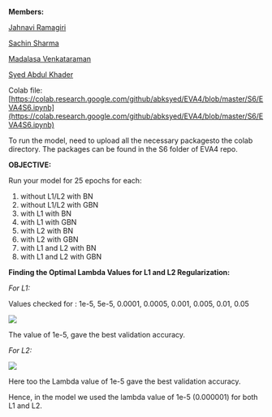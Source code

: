 **Members:**

[Jahnavi Ramagiri](https://canvas.instructure.com/courses/1804302/users/25685093)

[Sachin Sharma](https://canvas.instructure.com/courses/1804302/users/23724529)

[Madalasa Venkataraman](https://canvas.instructure.com/courses/1804302/users/25685106)

[Syed Abdul Khader](https://canvas.instructure.com/courses/1804302/users/25685109)

Colab file:[https://colab.research.google.com/github/abksyed/EVA4/blob/master/S6/EVA4S6.ipynb](https://colab.research.google.com/github/abksyed/EVA4/blob/master/S6/EVA4S6.ipynb)

To run the model, need to upload all the necessary packagesto the colab directory. The packages can be found in the S6 folder of EVA4 repo.

**OBJECTIVE:**

Run your model for 25 epochs for each:

  1. without L1/L2 with BN
  2. without L1/L2 with GBN
  3. with L1 with BN
  4. with L1 with GBN
  5. with L2 with BN
  6. with L2 with GBN
  7. with L1 and L2 with BN
  8. with L1 and L2 with GBN

**Finding the Optimal Lambda Values for L1 and L2 Regularization:**

_For L1:_

Values checked for : 1e-5, 5e-5, 0.0001, 0.0005, 0.001, 0.005, 0.01, 0.05

![](RackMultipart20200502-4-mbb920_html_448a0d488acf249.png)

The value of 1e-5, gave the best validation accuracy.

_For L2:_

![](RackMultipart20200502-4-mbb920_html_88c51ced6328d927.png)

Here too the Lambda value of 1e-5 gave the best validation accuracy.

Hence, in the model we used the lambda value of 1e-5 (0.000001) for both L1 and L2.
